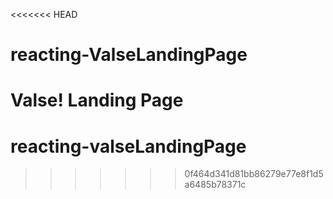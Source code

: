 <<<<<<< HEAD
# reacting-ValseLandingPage
Valse! Landing Page 
=======
# reacting-valseLandingPage
>>>>>>> 0f464d341d81bb86279e77e8f1d5a6485b78371c
